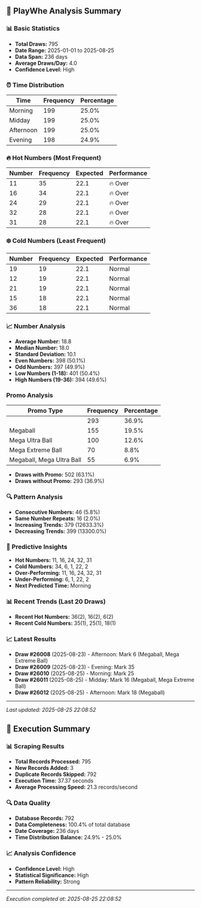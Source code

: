 
## 🎯 PlayWhe Analysis Summary

### 📊 Basic Statistics
- **Total Draws:** 795
- **Date Range:** 2025-01-01 to 2025-08-25
- **Data Span:** 236 days
- **Average Draws/Day:** 4.0
- **Confidence Level:** High

### ⏰ Time Distribution
| Time | Frequency | Percentage |
|------|-----------|------------|
| Morning | 199 | 25.0% |
| Midday | 199 | 25.0% |
| Afternoon | 199 | 25.0% |
| Evening | 198 | 24.9% |

### 🔥 Hot Numbers (Most Frequent)
| Number | Frequency | Expected | Performance |
|--------|-----------|----------|-------------|
| 11 | 35 | 22.1 | 🔥 Over |
| 16 | 34 | 22.1 | 🔥 Over |
| 24 | 29 | 22.1 | 🔥 Over |
| 32 | 28 | 22.1 | 🔥 Over |
| 31 | 28 | 22.1 | 🔥 Over |

### ❄️ Cold Numbers (Least Frequent)
| Number | Frequency | Expected | Performance |
|--------|-----------|----------|-------------|
| 19 | 19 | 22.1 | Normal |
| 12 | 19 | 22.1 | Normal |
| 21 | 19 | 22.1 | Normal |
| 15 | 18 | 22.1 | Normal |
| 36 | 18 | 22.1 | Normal |

### 📈 Number Analysis
- **Average Number:** 18.8
- **Median Number:** 18.0
- **Standard Deviation:** 10.1
- **Even Numbers:** 398 (50.1%)
- **Odd Numbers:** 397 (49.9%)
- **Low Numbers (1-18):** 401 (50.4%)
- **High Numbers (19-36):** 394 (49.6%)

###  Promo Analysis
| Promo Type | Frequency | Percentage |
|------------|-----------|------------|
|  | 293 | 36.9% |
| Megaball | 155 | 19.5% |
| Mega Ultra Ball | 100 | 12.6% |
| Mega Extreme Ball | 70 | 8.8% |
| Megaball, Mega Ultra Ball | 55 | 6.9% |
- **Draws with Promo:** 502 (63.1%)
- **Draws without Promo:** 293 (36.9%)

### 🔍 Pattern Analysis
- **Consecutive Numbers:** 46 (5.8%)
- **Same Number Repeats:** 16 (2.0%)
- **Increasing Trends:** 379 (12633.3%)
- **Decreasing Trends:** 399 (13300.0%)

### 🔮 Predictive Insights
- **Hot Numbers:** 11, 16, 24, 32, 31
- **Cold Numbers:** 34, 6, 1, 22, 2
- **Over-Performing:** 11, 16, 24, 32, 31
- **Under-Performing:** 6, 1, 22, 2
- **Next Predicted Time:** Morning

### 📊 Recent Trends (Last 20 Draws)
- **Recent Hot Numbers:** 36(2), 16(2), 6(2)
- **Recent Cold Numbers:** 35(1), 25(1), 18(1)

### 📈 Latest Results
- **Draw #26008** (2025-08-23) - Afternoon: Mark 6 (Megaball, Mega Extreme Ball)
- **Draw #26009** (2025-08-23) - Evening: Mark 35 
- **Draw #26010** (2025-08-25) - Morning: Mark 25 
- **Draw #26011** (2025-08-25) - Midday: Mark 16 (Megaball, Mega Extreme Ball)
- **Draw #26012** (2025-08-25) - Afternoon: Mark 18 (Megaball)

---
*Last updated: 2025-08-25 22:08:52*

## 🚀 Execution Summary

### 📊 Scraping Results
- **Total Records Processed:** 795
- **New Records Added:** 3
- **Duplicate Records Skipped:** 792
- **Execution Time:** 37.37 seconds
- **Average Processing Speed:** 21.3 records/second

### 🔍 Data Quality
- **Database Records:** 792
- **Data Completeness:** 100.4% of total database
- **Date Coverage:** 236 days
- **Time Distribution Balance:** 24.9% - 25.0%

### 📈 Analysis Confidence
- **Confidence Level:** High
- **Statistical Significance:** High
- **Pattern Reliability:** Strong

---
*Execution completed at: 2025-08-25 22:08:52*
